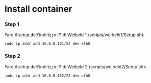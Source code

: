 # Install container

### Step 1
Fare il setup dell'indirizzo IP di Weibeld 1 (scripts/weibeld1/Setup.sh):

    sudo ip addr add 10.0.0.101/24 dev eth0

### Step 2
Fare il setup dell'indirizzo IP di Weibeld 2 (scripts/weibeld2/Setup.sh):

    sudo ip addr add 10.0.0.102/24 dev eth0
